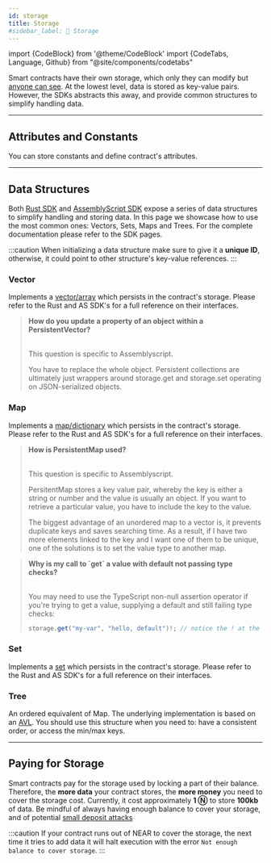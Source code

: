 ```yaml
---
id: storage
title: Storage
#sidebar_label: 💾 Storage
---
```

import {CodeBlock} from '@theme/CodeBlock'
import {CodeTabs, Language, Github} from "@site/components/codetabs"

Smart contracts have their own storage, which only they can modify but [anyone can see](https://docs.near.org/tools/cli#near-view-state). At the lowest level, data is stored as key-value pairs. However, the SDKs abstracts this away, and provide common structures to simplify handling data.

<CodeTabs>
  <Language value="🦀 - Rust" language="rust">
    <Github fname="lib.rs"
          url="https://github.com/near-examples/docs-examples/blob/main/storage-rs/contract/src/lib.rs" start="7" end="41"/>
  </Language>
  <Language value="🚀 - AssemblyScript" language="ts">
    <Github fname="index.ts"
            url="https://github.com/near-examples/docs-examples/blob/main/storage-as/contract/assembly/index.ts" />
  </Language>
</CodeTabs>

---

## Attributes and Constants
You can store constants and define contract's attributes.

<CodeTabs>
  <Language value="🦀 - Rust" language="rust">
    <Github fname="lib.rs"
          url="https://github.com/near-examples/docs-examples/blob/main/storage-rs/contract/src/lib.rs" start="11" end="24"/>
  </Language>
  <Language value="🚀 - AssemblyScript" language="ts">
    <Github fname="index.ts"
            url="https://github.com/near-examples/docs-examples/blob/main/storage-as/contract/assembly/index.ts"
            start="10" end="29" />
  </Language>
</CodeTabs>

---

## Data Structures

Both [Rust SDK](https://github.com/near/near-sdk-rs/) and [AssemblyScript SDK](https://github.com/near/near-sdk-as/) expose a series of data structures to simplify handling and storing data. In this page we showcase how to use the most common ones: Vectors, Sets, Maps and Trees. For the complete documentation please refer to the SDK pages.

:::caution
When initializing a data structure make sure to give it a **unique ID**, otherwise, it could point to other structure's key-value references.
:::

### Vector

Implements a [vector/array](https://en.wikipedia.org/wiki/Array_data_structure) which persists in the contract's storage. Please refer to the Rust and AS SDK's for a full reference on their interfaces.

<CodeTabs>
  <Language value="🦀 - Rust" language="rust">
    <Github fname="vector.rs"
          url="https://github.com/near-examples/docs-examples/blob/main/storage-rs/contract/src/vector.rs" start="12" end="30"/>
    <Github fname="lib.rs"
          url="https://github.com/near-examples/docs-examples/blob/main/storage-rs/contract/src/lib.rs" start="7" end="24"/>
  </Language>
  <Language value="🚀 - AssemblyScript" language="ts">
    <Github fname="vector.ts"
            url="https://github.com/near-examples/docs-examples/blob/main/storage-as/contract/assembly/__tests__/vector.spec.ts" start="4" end="16"/>
    <Github fname="index.ts"
            url="https://github.com/near-examples/docs-examples/blob/main/storage-as/contract/assembly/index.ts"
            start="1" end="11" />
  </Language>
</CodeTabs>

<blockquote class="lesson">
<strong>How do you update a property of an object within a PersistentVector?</strong><br /><br />
  
This question is specific to Assemblyscript. 

You have to replace the whole object. Persistent collections are ultimately just wrappers around storage.get and storage.set operating on JSON-serialized objects.
</blockquote>

### Map

Implements a [map/dictionary](https://en.wikipedia.org/wiki/Associative_array) which persists in the contract's storage. Please refer to the Rust and AS SDK's for a full reference on their interfaces.

<CodeTabs>
  <Language value="🦀 - Rust" language="rust">
    <Github fname="map.rs"
          url="https://github.com/near-examples/docs-examples/blob/main/storage-rs/contract/src/map.rs" start="9" end="24"/>
    <Github fname="lib.rs"
          url="https://github.com/near-examples/docs-examples/blob/main/storage-rs/contract/src/lib.rs" start="7" end="24"/>
  </Language>
  <Language value="🚀 - AssemblyScript" language="ts">
    <Github fname="map.ts"
            url="https://github.com/near-examples/docs-examples/blob/main/storage-as/contract/assembly/__tests__/map.spec.ts" start="5" end="15"/>
    <Github fname="index.ts"
            url="https://github.com/near-examples/docs-examples/blob/main/storage-as/contract/assembly/index.ts"
            start="1" end="11" />
  </Language>
</CodeTabs>

<blockquote class="lesson">
<strong>How is PersistentMap used?</strong><br /><br />
  
This question is specific to Assemblyscript. 

PersitentMap stores a key value pair, whereby the key is either a string or number and the value is usually an object. If you want to retrieve a particular value, you have to include the key to the value. 

The biggest advantage of an unordered map to a vector is, it prevents duplicate keys and saves searching time. As a result, if I have two more elements linked to the key and I want one of them to be unique, one of the solutions is to set the value type to another map.
</blockquote>

<blockquote class="lesson">
<strong>Why is my call to `get` a value with default not passing type checks?</strong><br /><br />
  
You may need to use the TypeScript non-null assertion operator if you're trying to get a value, supplying a default and still failing type checks:

```ts
storage.get("my-var", "hello, default")!; // notice the ! at the end
```
</blockquote>

### Set

Implements a [set](https://en.wikipedia.org/wiki/Set_(abstract_data_type)) which persists in the contract's storage. Please refer to the Rust and AS SDK's for a full reference on their interfaces.

<CodeTabs>
  <Language value="🦀 - Rust" language="rust">
    <Github fname="set.rs"
          url="https://github.com/near-examples/docs-examples/blob/main/storage-rs/contract/src/set.rs" start="9" end="16"/>
    <Github fname="lib.rs"
          url="https://github.com/near-examples/docs-examples/blob/main/storage-rs/contract/src/lib.rs" start="7" end="24"/>
  </Language>
  <Language value="🚀 - AssemblyScript" language="ts">
    <Github fname="map.ts"
            url="https://github.com/near-examples/docs-examples/blob/main/storage-as/contract/assembly/__tests__/set.spec.ts" start="5" end="11"/>
    <Github fname="index.ts"
            url="https://github.com/near-examples/docs-examples/blob/main/storage-as/contract/assembly/index.ts"
            start="1" end="11" />
  </Language>
</CodeTabs>

### Tree

An ordered equivalent of Map. The underlying implementation is based on an [AVL](https://en.wikipedia.org/wiki/AVL_tree). You should use this structure when you need to: have a consistent order, or access the min/max keys.

<CodeTabs>
  <Language value="🦀 - Rust" language="rust">
    <Github fname="tree.rs"
          url="https://github.com/near-examples/docs-examples/blob/main/storage-rs/contract/src/tree.rs" start="9" end="16"/>
    <Github fname="lib.rs"
          url="https://github.com/near-examples/docs-examples/blob/main/storage-rs/contract/src/lib.rs" start="7" end="24"/>
  </Language>
  <Language value="🚀 - AssemblyScript" language="ts">
    <Github fname="tree.ts"
            url="https://github.com/near-examples/docs-examples/blob/main/storage-as/contract/assembly/__tests__/tree.spec.ts" start="5" end="11"/>
    <Github fname="index.ts"
            url="https://github.com/near-examples/docs-examples/blob/main/storage-as/contract/assembly/index.ts"
            start="1" end="11" />
  </Language>
</CodeTabs>

---

## Paying for Storage

Smart contracts pay for the storage used by locking a part of their balance. Therefore, the **more data** your contract stores, the **more money** you need to cover the storage cost. Currently, it cost approximately **1 Ⓝ** to store **100kb** of data. Be mindful of always having enough balance to cover your storage, and of potential [small deposit attacks](security/storage.md)


:::caution
If your contract runs out of NEAR to cover the storage, the next time it tries to add data it will halt execution with the error `Not enough balance to cover storage`.
:::

